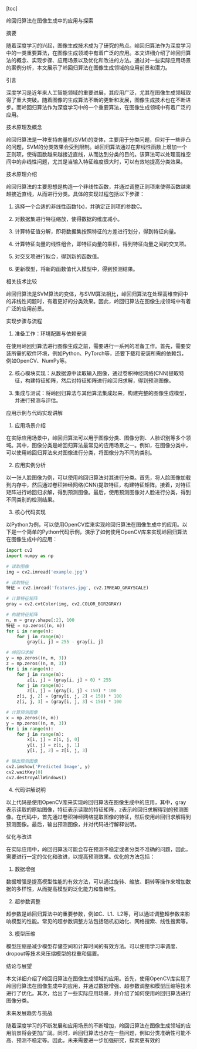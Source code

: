 
[toc]                    
                
                
岭回归算法在图像生成中的应用与探索

摘要

随着深度学习的兴起，图像生成技术成为了研究的热点。岭回归算法作为深度学习中的一类重要算法，在图像生成领域中有着广泛的应用。本文详细介绍了岭回归算法的概念、实现步骤、应用场景以及优化和改进的方法。通过对一些实际应用场景的案例分析，本文展示了岭回归算法在图像生成领域的应用前景和潜力。

引言

深度学习是近年来人工智能领域的重要进展，其应用广泛，尤其在图像生成领域取得了重大突破。随着图像的生成算法不断的更新和发展，图像生成技术也在不断进步。而岭回归算法作为深度学习中的一个重要算法，在图像生成领域中有着广泛的应用。

技术原理及概念

岭回归算法是一种支持向量机(SVM)的变体，主要用于分类问题，但对于一些非凸的问题，SVM的分类效果会受到限制。岭回归算法通过在非线性函数上增加一个正则项，使得函数越来越接近直线，从而达到分类的目的。该算法可以处理高维空间中的非线性问题，尤其是当输入特征维度很大时，可以有效地提高分类效果。

技术原理介绍

岭回归算法的主要思想是构造一个非线性函数，并通过调整正则项来使得函数越来越接近直线，从而进行分类。具体的实现过程包括以下步骤：

1. 选择一个合适的非线性函数f(x)，并确定正则项的参数C。

2. 对数据集进行特征缩放，使得数据的维度减小。

3. 计算特征值分解，即将数据集按照特征的方差进行划分，得到特征向量。

4. 计算特征向量的线性组合，即特征向量的乘积，得到特征向量之间的交叉项。

5. 对交叉项进行拟合，得到新的函数值。

6. 更新模型，将新的函数值代入模型中，得到预测结果。

相关技术比较

岭回归算法是SVM算法的变体，与SVM算法相比，岭回归算法在处理高维空间中的非线性问题时，有着更好的分类效果。因此，岭回归算法在图像生成领域中有着广泛的应用前景。

实现步骤与流程

1. 准备工作：环境配置与依赖安装

在使用岭回归算法进行图像生成之前，需要进行一系列的准备工作。首先，需要安装所需的软件环境，例如Python、PyTorch等，还要下载和安装所需的依赖包，例如OpenCV、NumPy等。

2. 核心模块实现：从数据源中读取输入图像，通过卷积神经网络(CNN)提取特征，构建特征矩阵，然后对特征矩阵进行岭回归求解，得到预测图像。

3. 集成与测试：将岭回归算法与其他算法集成起来，构建完整的图像生成模型，并进行预测与评估。

应用示例与代码实现讲解

1. 应用场景介绍

在实际应用场景中，岭回归算法可以用于图像分类、图像分割、人脸识别等多个领域。其中，图像分类是岭回归算法最常见的应用场景之一。例如，在图像分类中，可以使用岭回归算法来对图像进行分类，将图像分为不同的类别。

2. 应用实例分析

以一张人脸图像为例，可以使用岭回归算法对其进行分类。首先，将人脸图像加载到内存中，然后通过卷积神经网络(CNN)提取特征，构建特征矩阵。接着，对特征矩阵进行岭回归求解，得到预测图像。最后，使用预测图像对人脸进行分类，得到不同类别的检测结果。

3. 核心代码实现

以Python为例，可以使用OpenCV库来实现岭回归算法在图像生成中的应用。以下是一个简单的Python代码示例，演示了如何使用OpenCV库来实现岭回归算法在图像生成中的应用：

```python
import cv2
import numpy as np

# 读取图像
img = cv2.imread('example.jpg')

# 读取特征
特征 = cv2.imread('features.jpg', cv2.IMREAD_GRAYSCALE)

# 计算特征矩阵
gray = cv2.cvtColor(img, cv2.COLOR_BGR2GRAY)

# 构建特征矩阵
n, m = gray.shape[:2], 100
特征 = np.zeros((n, m))
for i in range(n):
    for j in range(m):
        gray[i, j] = 255 - gray[i, j]

# 岭回归求解
y = np.zeros((n, m, 3))
z = np.zeros((n, m, 3))
for i in range(n):
    for j in range(m):
        z[i, j] = (gray[i, j] > 0) * 255
    for j in range(m):
        z[i, j] = (gray[i, j] < 150) * 100
    z[i, j, 2] = (gray[i, j, 2] < 150) * 100
    z[i, j, 3] = (gray[i, j, 3] < 150) * 100

# 计算预测图像
x = np.zeros((n, m))
y = np.zeros((n, m, 3))
for i in range(n):
    for j in range(m):
        x[i, j] = z[i, j, 0]
        y[i, j] = z[i, j, 1]
        y[i, j, 2] = z[i, j, 3]

# 输出预测图像
cv2.imshow('Predicted Image', y)
cv2.waitKey(0)
cv2.destroyAllWindows()
```

4. 代码讲解说明

以上代码是使用OpenCV库来实现岭回归算法在图像生成中的应用，其中，gray表示读取的原始图像，特征表示读取的特征矩阵，z表示岭回归求解得到的预测图像。在代码中，首先通过卷积神经网络提取图像的特征，然后使用岭回归求解得到预测图像。最后，输出预测图像，并对代码进行解释说明。

优化与改进

在实际应用中，岭回归算法可能会存在预测不稳定或者分类不准确的问题，因此，需要进行一定的优化和改进，以提高预测效果。优化的方法包括：

1. 数据增强

数据增强是提高模型性能的有效方法，可以通过旋转、缩放、翻转等操作来增加数据的多样性，从而提高模型的泛化能力和鲁棒性。

2. 超参数调整

超参数是岭回归算法中的重要参数，例如C、L1、L2等，可以通过调整超参数来影响模型的性能。常见的超参数调整方法包括随机初始化、网格搜索、线性搜索等。

3. 模型压缩

模型压缩是减少模型存储空间和计算时间的有效方法。可以使用学习率调度、dropout等技术来压缩模型的权重和偏置。

结论与展望

本文详细介绍了岭回归算法在图像生成领域的应用。首先，使用OpenCV库实现了岭回归算法在图像生成中的应用，并通过数据增强、超参数调整和模型压缩等技术进行了优化。其次，给出了一些实际应用场景，并介绍了如何使用岭回归算法进行图像分类。

未来发展趋势与挑战

随着深度学习的不断发展和应用场景的不断增加，岭回归算法在图像生成领域的应用前景将会更加广阔。同时，岭回归算法也存在一些问题，例如分类准确性可能不高、预测不稳定等。因此，未来需要进一步加强研究，探索更有效的

